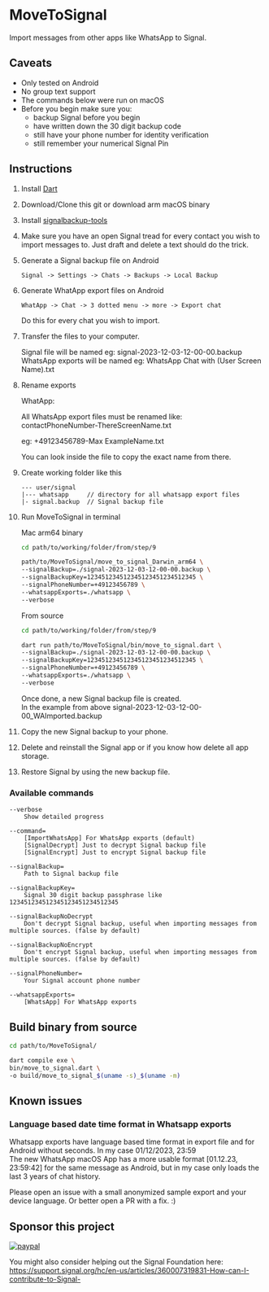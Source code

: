 # MoveToSignal

Import messages from other apps like WhatsApp to Signal.

## Caveats

* Only tested on Android
* No group text support
* The commands below were run on macOS
* Before you begin make sure you:
  * backup Signal before you begin
  * have written down the 30 digit backup code
  * still have your phone number for identity verification
  * still remember your numerical Signal Pin

## Instructions

1. Install [Dart](https://dart.dev/)

2. Download/Clone this git or download arm macOS binary

3. Install [signalbackup-tools](https://github.com/bepaald/signalbackup-tools)

4. Make sure you have an open Signal tread for every contact you wish to import messages to. Just draft and delete a text should do the trick.

5. Generate a Signal backup file on Android

    ```text
    Signal -> Settings -> Chats -> Backups -> Local Backup
    ```

6. Generate WhatApp export files on Android

    ```text
    WhatApp -> Chat -> 3 dotted menu -> more -> Export chat
    ```

    Do this for every chat you wish to import.

7. Transfer the files to your computer.

    Signal file will be named eg: signal-2023-12-03-12-00-00.backup  
    WhatsApp exports will be named eg: WhatsApp Chat with (User Screen Name).txt

8. Rename exports

    WhatApp:

    All WhatsApp export files must be renamed like:  
    contactPhoneNumber-ThereScreenName.txt  

    eg: +49123456789-Max ExampleName.txt  

    You can look inside the file to copy the exact name from there.

9. Create working folder like this

    ```text
    --- user/signal
    |--- whatsapp     // directory for all whatsapp export files
    |- signal.backup  // Signal backup file
    ```

10. Run MoveToSignal in terminal

    Mac arm64 binary

    ```bash
    cd path/to/working/folder/from/step/9

    path/to/MoveToSignal/move_to_signal_Darwin_arm64 \
    --signalBackup=./signal-2023-12-03-12-00-00.backup \
    --signalBackupKey=123451234512345123451234512345 \
    --signalPhoneNumber=+49123456789 \
    --whatsappExports=./whatsapp \
    --verbose
    ```

    From source

    ```bash
    cd path/to/working/folder/from/step/9

    dart run path/to/MoveToSignal/bin/move_to_signal.dart \
    --signalBackup=./signal-2023-12-03-12-00-00.backup \
    --signalBackupKey=123451234512345123451234512345 \
    --signalPhoneNumber=+49123456789 \
    --whatsappExports=./whatsapp \
    --verbose
    ```

    Once done, a new Signal backup file is created.  
    In the example from above  signal-2023-12-03-12-00-00_WAImported.backup  

11. Copy the new Signal backup to your phone.

12. Delete and reinstall the Signal app or if you know how delete all app storage.

13. Restore Signal by using the new backup file.

### Available commands

```text
--verbose
    Show detailed progress

--command=
    [ImportWhatsApp] For WhatsApp exports (default)
    [SignalDecrypt] Just to decrypt Signal backup file
    [SignalEncrypt] Just to encrypt Signal backup file

--signalBackup=
    Path to Signal backup file

--signalBackupKey=
    Signal 30 digit backup passphrase like 123451234512345123451234512345

--signalBackupNoDecrypt
    Don't decrypt Signal backup, useful when importing messages from multiple sources. (false by default)

--signalBackupNoEncrypt
    Don't encrypt Signal backup, useful when importing messages from multiple sources. (false by default)

--signalPhoneNumber=
    Your Signal account phone number

--whatsappExports=
    [WhatsApp] For WhatsApp exports
```

## Build binary from source

```bash
cd path/to/MoveToSignal/

dart compile exe \
bin/move_to_signal.dart \
-o build/move_to_signal_$(uname -s)_$(uname -m)
```

## Known issues

### Language based date time format in Whatsapp exports

Whatsapp exports have language based time format in export file and for Android without seconds. In my case 01/12/2023, 23:59  
The new WhatsApp macOS App has a more usable format [01.12.23, 23:59:42] for the same message as Android, but in my case only loads the last 3 years of chat history.

Please open an issue with a small anonymized sample export and your device language. Or better open a PR with a fix. :)

## Sponsor this project

[![paypal](https://www.paypalobjects.com/en_US/i/btn/btn_donateCC_LG.gif)](https://paypal.me/movetosignal/5)

You might also consider helping out the Signal Foundation here: <https://support.signal.org/hc/en-us/articles/360007319831-How-can-I-contribute-to-Signal->
